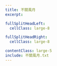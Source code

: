 ```yaml
---
title: 不關風月
excerpt:

fullSplitHeadLeft:
  cellClass: large-8

fullSplitHeadRight:
  cellClass: large-8

contentClass: large-5
include: 不關風月.txt
---
```

